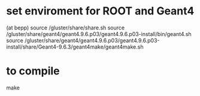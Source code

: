 # set enviroment for ROOT and Geant4
(at bepp)
source /gluster/share/share.sh
source /gluster/share/geant4/geant4.9.6.p03/geant4.9.6.p03-install/bin/geant4.sh
source /gluster/share/geant4/geant4.9.6.p03/geant4.9.6.p03-install/share/Geant4-9.6.3/geant4make/geant4make.sh

# to compile
make
